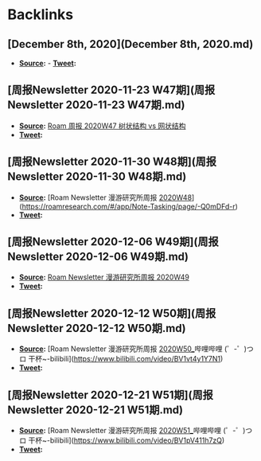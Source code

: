 
# Backlinks
## [December 8th, 2020](December 8th, 2020.md)
- **[Source](Source.md):** 
            - **[Tweet](Tweet.md):**

## [周报Newsletter 2020-11-23 W47期](周报Newsletter 2020-11-23 W47期.md)
- **[Source](Source.md):** [Roam 周报 2020W47 树状结构 vs 网状结构](https://roamresearch.com/#/app/Note-Tasking/page/cCVsBsyc7)
- **[Tweet](Tweet.md):**

## [周报Newsletter 2020-11-30 W48期](周报Newsletter 2020-11-30 W48期.md)
- **[Source](Source.md):** [Roam Newsletter 漫游研究所周报 [2020W48](2020W48.md)](https://roamresearch.com/#/app/Note-Tasking/page/-Q0mDFd-r)
- **[Tweet](Tweet.md):**

## [周报Newsletter 2020-12-06 W49期](周报Newsletter 2020-12-06 W49期.md)
- **[Source](Source.md):** [Roam Newsletter 漫游研究所周报 2020W49](https://mp.weixin.qq.com/s/ASjVc3rPC0aWKNPmjPandw)
- **[Tweet](Tweet.md):**

## [周报Newsletter 2020-12-12 W50期](周报Newsletter 2020-12-12 W50期.md)
- **[Source](Source.md):** [Roam Newsletter 漫游研究所周报 [2020W50_](2020W50_.md)哔哩哔哩 (゜-゜)つロ 干杯~-bilibili](https://www.bilibili.com/video/BV1vt4y1Y7N1)
- **[Tweet](Tweet.md):**

## [周报Newsletter 2020-12-21 W51期](周报Newsletter 2020-12-21 W51期.md)
- **[Source](Source.md):** [Roam Newsletter 漫游研究所周报 [2020W51_](2020W51_.md)哔哩哔哩 (゜-゜)つロ 干杯~-bilibili](https://www.bilibili.com/video/BV1pV411h7zQ)
- **[Tweet](Tweet.md):**

